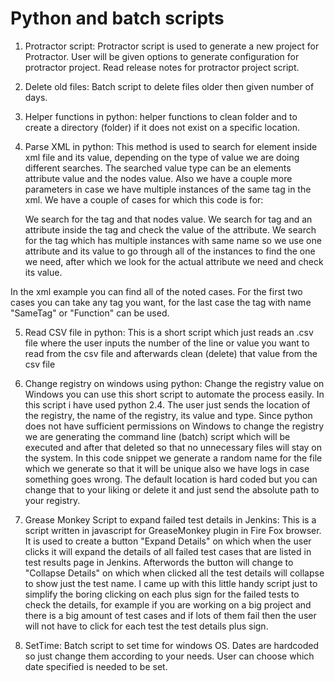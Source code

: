 # Python and batch scripts


1) Protractor script:
Protractor script is used to generate a new project for Protractor.
User will be given options to generate configuration for protractor project.
Read release notes for protractor project script.

2) Delete old files:
Batch script to delete files older then given number of days.

3) Helper functions in python:
helper functions to clean folder and to create a directory (folder) if it does not exist on a specific location.

4) Parse XML in python:
This method is used to search for element inside xml file and its value, depending on the type of value we are doing different searches. The searched value type can be an elements attribute value and the nodes value. Also we have a couple more parameters in case we have multiple instances of the same tag in the xml.
We have a couple of cases for which this code is for:

    We search for the tag and that nodes value.
    We search for tag and an attribute inside the tag and check the value of the attribute.
    We search for the tag which has multiple instances with same name so we use one attribute and its value to go through all of the instances to find the one we need, after which we look for the actual attribute we need and check its value.

In the xml example you can find all of the noted cases. For the first two cases you can take any tag you want, for the last case the tag with name "SameTag" or "Function" can be used. 

5) Read CSV file in python:
This is a short script which just reads an .csv file where the user inputs the number of the line or value you want to read from the csv file and afterwards clean (delete) that value from the csv file

6) Change registry on windows using python:
Change the registry value on Windows you can use this short script to automate the process easily. In this script i have used python 2.4. The user just sends the location of the registry, the name of the registry, its value and type. Since python does not have sufficient permissions on Windows to change the registry we are generating the command line (batch) script which will be executed and after that deleted so that no unnecessary files will stay on the system. In this code snippet we generate a random name for the file which we generate so that it will be unique also we have logs in case something goes wrong. The default location is hard coded but you can change that to your liking or delete it and just send the absolute path to your registry.

7) Grease Monkey Script to expand failed test details in Jenkins:
This is a script written in javascript for GreaseMonkey plugin in Fire Fox browser. It is used to create a button "Expand Details" on which when the user clicks it will expand the details of all failed test cases that are listed in test results page in Jenkins. Afterwords the button will change to "Collapse Details" on which when clicked all the test details will collapse to show just the test name. I came up with this little handy script just to simplify the boring clicking on each plus sign for the failed tests to check the details, for example if you are working on a big project and there is a big amount of test cases and if lots of them fail then the user will not have to click for each test the test details plus sign.

8) SetTime:
Batch script to set time for windows OS. Dates are hardcoded so just change them according to your needs. User can choose which date specified is needed to be set.

